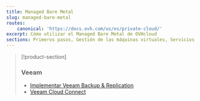 ```yaml
---
title: Managed Bare Metal
slug: managed-bare-metal
routes:
    canonical: 'https://docs.ovh.com/us/es/private-cloud/'
excerpt: Cómo utilizar el Managed Bare Metal de OVHcloud
sections: Primeros pasos, Gestión de las máquinas virtuales, Servicios y opciones de OVHcloud, Funcionalidades de OVHcloud, Funcionalidades de VMware vSphere, FAQ
---
```


> [!product-section]
>
> ### Veeam
>
> - [Implementar Veeam Backup & Replication](https://docs.ovh.com/us/es/storage/veeam-backup-replication/)
> - [Veeam Cloud Connect](https://docs.ovh.com/us/es/storage/veeam-cloud-connect/)
>